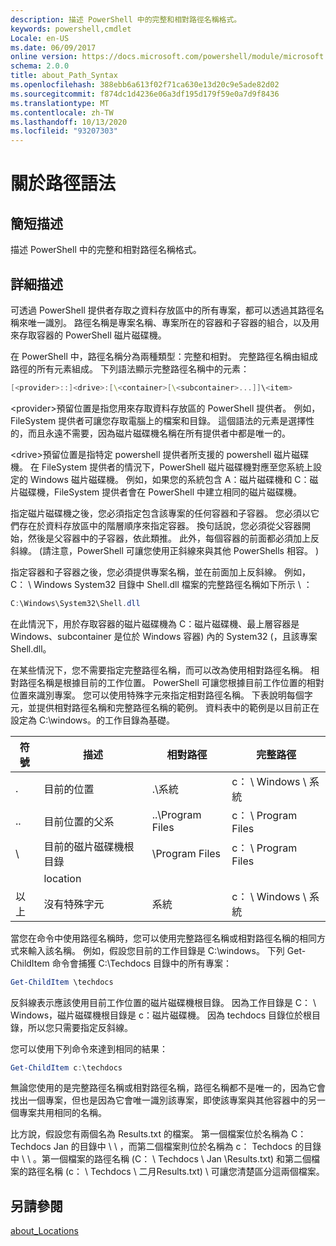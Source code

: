 ```yaml
---
description: 描述 PowerShell 中的完整和相對路徑名稱格式。
keywords: powershell,cmdlet
Locale: en-US
ms.date: 06/09/2017
online version: https://docs.microsoft.com/powershell/module/microsoft.powershell.core/about/about_path_syntax?view=powershell-7.1&WT.mc_id=ps-gethelp
schema: 2.0.0
title: about_Path_Syntax
ms.openlocfilehash: 388ebb6a613f02f71ca630e13d20c9e5ade82d02
ms.sourcegitcommit: f874dc1d4236e06a3df195d179f59e0a7d9f8436
ms.translationtype: MT
ms.contentlocale: zh-TW
ms.lasthandoff: 10/13/2020
ms.locfileid: "93207303"
---
```

# <a name="about-path-syntax"></a>關於路徑語法

## <a name="short-description"></a>簡短描述
描述 PowerShell 中的完整和相對路徑名稱格式。

## <a name="long-description"></a>詳細描述

可透過 PowerShell 提供者存取之資料存放區中的所有專案，都可以透過其路徑名稱來唯一識別。 路徑名稱是專案名稱、專案所在的容器和子容器的組合，以及用來存取容器的 PowerShell 磁片磁碟機。

在 PowerShell 中，路徑名稱分為兩種類型：完整和相對。 完整路徑名稱由組成路徑的所有元素組成。 下列語法顯示完整路徑名稱中的元素：

```powershell
[<provider>::]<drive>:[\<container>[\<subcontainer>...]]\<item>
```

\<provider\>預留位置是指您用來存取資料存放區的 PowerShell 提供者。 例如，FileSystem 提供者可讓您存取電腦上的檔案和目錄。 這個語法的元素是選擇性的，而且永遠不需要，因為磁片磁碟機名稱在所有提供者中都是唯一的。

\<drive\>預留位置是指特定 powershell 提供者所支援的 powershell 磁片磁碟機。 在 FileSystem 提供者的情況下，PowerShell 磁片磁碟機對應至您系統上設定的 Windows 磁片磁碟機。 例如，如果您的系統包含 A：磁片磁碟機和 C：磁片磁碟機，FileSystem 提供者會在 PowerShell 中建立相同的磁片磁碟機。

指定磁片磁碟機之後，您必須指定包含該專案的任何容器和子容器。 您必須以它們存在於資料存放區中的階層順序來指定容器。 換句話說，您必須從父容器開始，然後是父容器中的子容器，依此類推。 此外，每個容器的前面都必須加上反斜線。  (請注意，PowerShell 可讓您使用正斜線來與其他 PowerShells 相容。 ) 

指定容器和子容器之後，您必須提供專案名稱，並在前面加上反斜線。 例如，C： \\ Windows System32 目錄中 Shell.dll 檔案的完整路徑名稱如下所示 \\ ：

```powershell
C:\Windows\System32\Shell.dll
```

在此情況下，用於存取容器的磁片磁碟機為 C：磁片磁碟機、最上層容器是 Windows、subcontainer 是位於 Windows 容器) 內的 System32 (，且該專案 Shell.dll。

在某些情況下，您不需要指定完整路徑名稱，而可以改為使用相對路徑名稱。 相對路徑名稱是根據目前的工作位置。 PowerShell 可讓您根據目前工作位置的相對位置來識別專案。 您可以使用特殊字元來指定相對路徑名稱。 下表說明每個字元，並提供相對路徑名稱和完整路徑名稱的範例。 資料表中的範例是以目前正在設定為 C:\windows。的工作目錄為基礎。

|符號|描述               |相對路徑    |完整路徑          |
|------|--------------------------|-----------------|-------------------|
|.     |目前的位置          |.\\系統        |c： \\ Windows \\ 系統|
|..    |目前位置的父系|..\\Program Files|c： \\ Program Files  |
|\     |目前的磁片磁碟機根目錄     |\\Program Files  |c： \\ Program Files  |
|      |location                  |                 |                   |
|以上|沒有特殊字元     |系統           |c： \\ Windows \\ 系統|

當您在命令中使用路徑名稱時，您可以使用完整路徑名稱或相對路徑名稱的相同方式來輸入該名稱。 例如，假設您目前的工作目錄是 C:\windows。 下列 Get-ChildItem 命令會捕獲 C:\Techdocs 目錄中的所有專案：

```powershell
Get-ChildItem \techdocs
```

反斜線表示應該使用目前工作位置的磁片磁碟機根目錄。 因為工作目錄是 C： \\ Windows，磁片磁碟機根目錄是 c：磁片磁碟機。 因為 techdocs 目錄位於根目錄，所以您只需要指定反斜線。

您可以使用下列命令來達到相同的結果：

```powershell
Get-ChildItem c:\techdocs
```

無論您使用的是完整路徑名稱或相對路徑名稱，路徑名稱都不是唯一的，因為它會找出一個專案，但也是因為它會唯一識別該專案，即使該專案與其他容器中的另一個專案共用相同的名稱。

比方說，假設您有兩個名為 Results.txt 的檔案。
第一個檔案位於名稱為 C： Techdocs Jan 的目錄中 \\ \\ ，而第二個檔案則位於名稱為 c： Techdocs 的目錄中 \\ \\ 。第一個檔案的路徑名稱 (C： \\ Techdocs \\ Jan \\Results.txt) 和第二個檔案的路徑名稱 (c： \\ Techdocs \\ 二月Results.txt) \\ 可讓您清楚區分這兩個檔案。

## <a name="see-also"></a>另請參閱

[about_Locations](about_Locations.md)


